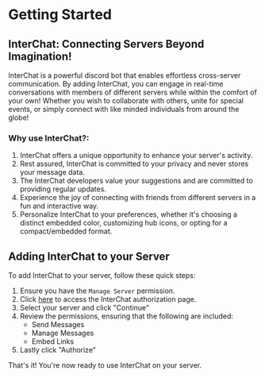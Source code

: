 # Getting Started

## InterChat: Connecting Servers Beyond Imagination!
InterChat is a powerful discord bot that enables effortless cross-server communication. By adding InterChat, you can engage in real-time conversations with members of different servers while within the comfort of your own!
Whether you wish to collaborate with others, unite for special events, or simply connect with like minded individuals from around the globe!


### Why use InterChat?:

1. InterChat offers a unique opportunity to enhance your server's activity.
3. Rest assured, InterChat is committed to your privacy and never stores your message data.
4. The InterChat developers value your suggestions and are committed to providing regular updates.
5. Experience the joy of connecting with friends from different servers in a fun and interactive way.
6. Personalize InterChat to your preferences, whether it's choosing a distinct embedded color, customizing hub icons, or opting for a compact/embedded format.


## Adding InterChat to your Server

To add InterChat to your server, follow these quick steps:

1. Ensure you have the ```Manage Server``` permission.
2. Click [here](https://discord.com/oauth2/authorize?client_id=769921109209907241&scope=bot+applications.commands&permissions=292662144240) to access the InterChat authorization page.
3. Select your server and click "Continue"
4. Review the permissions, ensuring that the following are included:
   - Send Messages
   - Manage Messages
   - Embed Links
6. Lastly click "Authorize"

That's it! You're now ready to use InterChat on your server.
